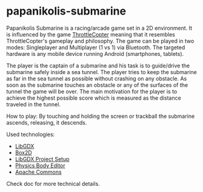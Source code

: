 papanikolis-submarine
=====================

Papanikolis Submarine is a racing/arcade game set in a 2D environment. It is influenced by the game [ThrottleCopter](https://play.google.com/store/apps/details?id=com.throttlecopter) meaning that it resembles ThrottleCopter's gameplay and philosophy. The game can be played in two modes: Singleplayer and Multiplayer (1 vs 1) via Bluetooth. The targeted hardware is any mobile device running Android (smartphones, tablets).

The player is the captain of a submarine and his task is to guide/drive the submarine safely inside a sea tunnel. The player tries to keep the submarine as far in the sea tunnel as possible without crashing on any obstacle. As soon as the submarine touches an obstacle or any of the surfaces of the tunnel the game will be over. The main motivation for the player is to achieve the highest possible score which is measured as the distance traveled in the tunnel.

How to play: By touching and holding the screen or trackball the submarine ascends, releasing, it descends.

Used technologies:

- [LibGDX](http://libgdx.badlogicgames.com/)
- [Box2D](http://box2d.org/)
- [LibGDX Project Setup](https://github.com/AurelienRibon/gdx-setup-ui)
- [Physics Body Editor](http://code.google.com/p/box2d-editor/)
- [Apache Commons](http://commons.apache.org/)

Check doc for more technical details.
